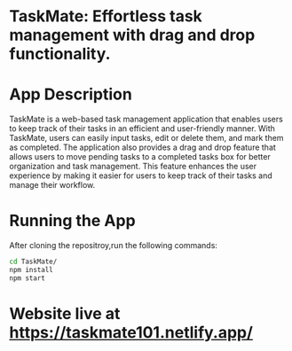 # TaskMate: Effortless task management with drag and drop functionality.


# App Description
TaskMate is a web-based task management application that enables users to keep track of their tasks in an efficient and user-friendly manner. With TaskMate, users can easily input tasks, edit or delete them, and mark them as completed. The application also provides a drag and drop feature that allows users to move pending tasks to a completed tasks box for better organization and task management. This feature enhances the user experience by making it easier for users to keep track of their tasks and manage their workflow.

# Running the App
After cloning the repositroy,run the following commands:

```bash
cd TaskMate/
npm install
npm start
```

# Website live at https://taskmate101.netlify.app/



